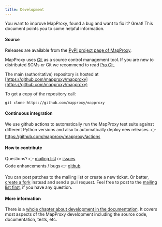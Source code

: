 ```yaml
---
title: Development
---
```


You want to improve MapProxy, found a bug and want to fix it? Great! This document points you to some helpful information.

#### Source

Releases are available from the [PyPI project page of MapProxy](http://pypi.python.org/pypi/MapProxy).

MapProxy uses [Git](http://git-scm.com/) as a source control management tool. If you are new to distributed SCMs or Git we recommend to read [Pro Git](http://git-scm.com/book).

The main (authoritative) repository is hosted at [https://github.com/mapproxy/mapproxy](https://github.com/mapproxy/mapproxy)

To get a copy of the repository call:

    git clone https://github.com/mapproxy/mapproxy

#### Continuous integration

We use github actions to automatically run the MapProxy test suite against different Python versions and also to automatically deploy new releases. 👉 https://github.com/mapproxy/mapproxy/actions

#### How to contribute

Questions?  👉 [mailing list](support) or [issues](https://github.com/mapproxy/mapproxy/issues)  
Code enhancements / bugs 👉 [github](https://github.com/mapproxy/mapproxy)

You can post patches to the mailing list or create a new ticket. Or better, [create a fork](http://help.github.com/fork-a-repo/) instead and send a pull request. Feel free to post to the [mailing list first](support), if you have any question.

#### More information

There is a [whole chapter about development in the documentation](https://mapproxy.github.io/mapproxy/development.html). It covers most aspects of the MapProxy development including the source code, documentation, tests, etc.
